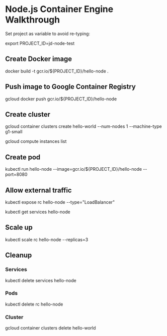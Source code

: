 # Node.js Container Engine Walkthrough

Set project as variable to avoid re-typing:

export PROJECT_ID=jd-node-test

## Create Docker image
docker build -t gcr.io/${PROJECT_ID}/hello-node .

## Push image to Google Container Registry
gcloud docker push gcr.io/${PROJECT_ID}/hello-node

## Create cluster
gcloud container clusters create hello-world --num-nodes 1 --machine-type g1-small

gcloud compute instances list

## Create pod
kubectl run hello-node --image=gcr.io/${PROJECT_ID}/hello-node --port=8080

## Allow external traffic
kubectl expose rc hello-node --type="LoadBalancer"

kubectl get services hello-node

## Scale up
kubectl scale rc hello-node --replicas=3

## Cleanup
### Services
kubectl delete services hello-node

### Pods
kubectl delete rc hello-node

### Cluster
gcloud container clusters delete hello-world
